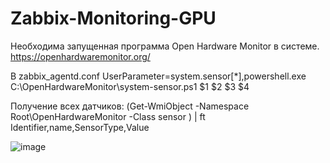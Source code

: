 # Zabbix-Monitoring-GPU

Необходима запущенная программа Open Hardware Monitor в системе.
https://openhardwaremonitor.org/

В zabbix_agentd.conf
UserParameter=system.sensor[*],powershell.exe C:\OpenHardwareMonitor\system-sensor.ps1 $1 $2 $3 $4

Получение всех датчиков: 
(Get-WmiObject -Namespace Root\OpenHardwareMonitor -Class sensor ) | ft Identifier,name,SensorType,Value

![image](https://user-images.githubusercontent.com/47965173/207834990-4d2d312a-aaf9-462c-ab74-b12ca46c7bbe.png)
